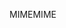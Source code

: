 <span data-ttu-id="a68af-101">MIME</span><span class="sxs-lookup"><span data-stu-id="a68af-101">MIME</span></span>
